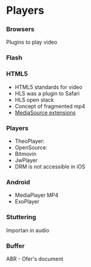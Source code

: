 # Players

### Browsers
Plugins to play video

### Flash

### HTML5
- HTML5 standards for video
- HLS was a plugin to Safari
- HLS open stack
- Concept of fragmented mp4
- [MediaSource extensions](https://www.w3.org/TR/media-source-2/)

### Players
- TheoPlayer:
- OpenSource:
- Bitmovin
- JwPlayer
- DRM is not accessible in iOS

### Android
- MediaPlayer MP4
- ExoPlayer

### Stuttering
Importan in audio

### Buffer
ABR - Ofer's document
